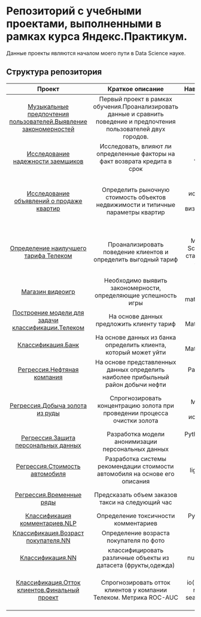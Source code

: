 # Репозиторий с учебными проектами, выполненными в рамках курса Яндекс.Практикум.

Данные проекты являются началом моего пути в Data Science науке.

## Структура репозитория

| Проект | Краткое описание  | Навыки,инструменты |
| :--------------------: | :---------------------: |:---------------------------:|
| [Музыкальные предпочтения пользователей.Выявление закономерностей](https://github.com/PotashNadin/project_ya_practicum/tree/main/%D0%9C%D1%83%D0%B7%D1%8B%D0%BA%D0%B0%20%D0%B1%D0%BE%D0%BB%D1%8C%D1%88%D0%B8%D1%85%20%D0%B3%D0%BE%D1%80%D0%BE%D0%B4%D0%BE%D0%B2) | Первый проект в рамках обучения.Проанализировать данные и сравнить поведение и предпочтения пользователей двух городов. | pandas, python |
| [Исследование надежности заемщиков](https://github.com/PotashNadin/project_ya_practicum/tree/main/%D0%98%D1%81%D1%81%D0%BB%D0%B5%D0%B4%D0%BE%D0%B2%D0%B0%D0%BD%D0%B8%D0%B5%20%D0%9D%D0%B0%D0%B4%D0%B5%D0%B6%D0%BD%D0%BE%D1%81%D1%82%D0%B8%20%D0%B7%D0%B0%D0%B5%D0%BC%D1%89%D0%B8%D0%BA%D0%BE%D0%B2) | Исследовать, влияют ли определенные факторы на факт возврата кредита в срок | предобработка данных, Python, Pandas |
| [Исследование объявлений о продаже квартир](https://github.com/PotashNadin/project_ya_practicum/tree/main/research_apart) | Определить рыночную стоимость объектов недвижимости и типичные параметры квартир | Python, Pandas, Matplotlib, исследовательский анализ данных, визуализация данных, предобработка данных |
| [Определение наилучшего тарифа Телеком](https://github.com/PotashNadin/project_ya_practicum/tree/main/%D0%9E%D0%BF%D1%80%D0%B5%D0%B4%D0%B5%D0%BB%D0%B5%D0%BD%D0%B8%D0%B5%20%D0%BD%D0%B0%D0%B8%D0%BB%D1%83%D1%87%D1%88%D0%B5%D0%B3%D0%BE%20%D1%82%D0%B0%D1%80%D0%B8%D1%84%D0%B0%20%D0%A2%D0%B5%D0%BB%D0%B5%D0%BA%D0%BE%D0%BC) | Проанализировать поведение клиентов и определить выгодный тариф | Python, Pandas, Matplotlib, NumPy, SciPy, описательная статистика, проверка статистических гипотез |
| [Магазин видеоигр](https://github.com/PotashNadin/project_ya_practicum/tree/main/%D0%9F%D0%BE%D0%B8%D1%81%D0%BA%20%D0%BF%D1%80%D0%B8%D0%B7%D0%BD%D0%B0%D0%BA%D0%BE%D0%B2%2C%20%D0%BE%D0%BF%D1%80%D0%B5%D0%B4%D0%B5%D0%BB%D1%8F%D1%8E%D1%89%D0%B8%D1%85%20%D1%83%D1%81%D0%BF%D0%B5%D1%88%D0%BD%D0%BE%D1%81%D1%82%D1%8C%20%D0%B8%D0%B3%D1%80%D1%8B) | Необходимо выявить закономерности, определяющие успешность игры | pandas, numpy, seaborn, matplotlib.pyplot, scipy |
| [Построение модели для задачи классификации.Телеком](https://github.com/PotashNadin/project_ya_practicum/tree/main/%D0%9F%D0%BE%D1%81%D1%82%D1%80%D0%BE%D0%B5%D0%BD%D0%B8%D0%B5%20%D0%BC%D0%BE%D0%B4%D0%B5%D0%BB%D0%B8%20%D0%B4%D0%BB%D1%8F%20%D0%B7%D0%B0%D0%B4%D0%B0%D1%87%D0%B8%20%D0%BA%D0%BB%D0%B0%D1%81%D1%81%D0%B8%D1%84%D0%B8%D0%BA%D0%B0%D1%86%D0%B8%D0%B8.%D0%A2%D0%B5%D0%BB%D0%B5%D0%BA%D0%BE%D0%BC) | На основе данных предложить клиенту тариф | Python, Pandas, Matplotlib, Scikit-learn |
| [Классификация.Банк](https://github.com/PotashNadin/project_ya_practicum/tree/main/%D0%97%D0%B0%D0%B4%D0%B0%D1%87%D0%B0%20%D0%BA%D0%BB%D0%B0%D1%81%D1%81%D0%B8%D1%84%D0%B8%D0%BA%D0%B0%D1%86%D0%B8%D0%B8.%D0%91%D0%B0%D0%BD%D0%BA%D0%BE%D0%B2%D1%81%D0%BA%D0%B0%D1%8F%20%D1%81%D1%84%D0%B5%D1%80%D0%B0) | На основе данных из банка определить клиента, который может уйти | Python, Pandas, Matplotlib, Scikit-learn |
| [Регрессия.Нефтяная компания](https://github.com/PotashNadin/project_ya_practicum/tree/main/%D0%A0%D0%B5%D0%B3%D1%80%D0%B5%D1%81%D1%81%D0%B8%D1%8F.%D0%9D%D0%B5%D1%84%D1%82%D1%8F%D0%BD%D0%B0%D1%8F%20%D0%BA%D0%BE%D0%BC%D0%BF%D0%B0%D0%BD%D0%B8%D1%8F) | На основе представленных данных определить наиболее прибыльный район добычи нефти | Pandas, Scikit-learn, бутстреп |
| [Регрессия.Добыча золота из руды](https://github.com/PotashNadin/project_ya_practicum/tree/main/%D0%A0%D0%B5%D0%B3%D1%80%D0%B5%D1%81%D1%81%D0%B8%D1%8F.%D0%94%D0%BE%D0%B1%D1%8B%D1%87%D0%B0%20%D0%B7%D0%BE%D0%BB%D0%BE%D1%82%D0%B0%20%D0%B8%D0%B7%20%D1%80%D1%83%D0%B4%D1%8B) | Спрогнозировать концентрацию золота при проведении процесса очистки золота | Python, Pandas, Matplotlib, NumPy, Scikit-learn, исследовательский анализ данных |
| [Регрессия.Защита персональных данных](https://github.com/PotashNadin/project_ya_practicum/tree/main/%D0%97%D0%B0%D1%89%D0%B8%D1%82%D0%B0%20%D0%BF%D0%B5%D1%80%D1%81%D0%BE%D0%BD%D0%B0%D0%BB%D1%8C%D0%BD%D1%8B%D1%85%20%D0%B4%D0%B0%D0%BD%D0%BD%D1%8B%D1%85) | Разработка модели анонимизации персональных данных | Python, NumPy, Scikit-learn, линейная алгебра |
| [Регрессия.Стоимость автомобиля](https://github.com/PotashNadin/project_ya_practicum/tree/main/%D0%A0%D0%B5%D0%B3%D1%80%D0%B5%D1%81%D1%81%D0%B8%D1%8F.%D0%A1%D1%82%D0%BE%D0%B8%D0%BC%D0%BE%D1%81%D1%82%D1%8C%20%D0%B0%D0%B2%D1%82%D0%BE%D0%BC%D0%BE%D0%B1%D0%B8%D0%BB%D1%8F) | Разработка системы рекомендации стоимости автомобиля на основе его описания | Python, Pandas, lightgbm, CatBoost, seaborn |
| [Регрессия.Временные ряды](https://github.com/PotashNadin/project_ya_practicum/tree/main/%D0%A0%D0%B5%D0%B3%D1%80%D0%B5%D1%81%D1%81%D0%B8%D1%8F.%D0%92%D1%80%D0%B5%D0%BC%D0%B5%D0%BD%D0%BD%D1%8B%D0%B5%20%D1%80%D1%8F%D0%B4%D1%8B) | Предсказать объем заказов такси на следующий час  | Python, Pandas, Scikit-learn, statsmodels |
| [Классификация комментариев.NLP](https://github.com/PotashNadin/project_ya_practicum/tree/main/%D0%9A%D0%BB%D0%B0%D1%81%D1%81%D0%B8%D1%84%D0%B8%D0%BA%D0%B0%D1%86%D0%B8%D1%8F%20%D0%BA%D0%BE%D0%BC%D0%BC%D0%B5%D0%BD%D1%82%D0%B0%D1%80%D0%B8%D0%B5%D0%B2.NLP) | Определение токсичности комментариев | Python, Pandas, nltk, tf-idf |
| [Классификация.Возраст покупателя.NN](https://github.com/PotashNadin/project_ya_practicum/tree/main/%D0%9A%D0%BB%D0%B0%D1%81%D1%81%D0%B8%D1%84%D0%B8%D0%BA%D0%B0%D1%86%D0%B8%D1%8F.%D0%92%D0%BE%D0%B7%D1%80%D0%B0%D1%81%D1%82%20%D0%BF%D0%BE%D0%BA%D1%83%D0%BF%D0%B0%D1%82%D0%B5%D0%BB%D1%8F%2C%20NN) | Определение возраста покупателя по фото | Python, Keras |
| [Классификация.NN](https://github.com/PotashNadin/project_ya_practicum/tree/main/NN.%D0%9A%D0%BB%D0%B0%D1%81%D1%81%D0%B8%D1%84%D0%B8%D0%BA%D0%B0%D1%86%D0%B8%D1%8F) | классифицировать различные объекты из датасета (фрукты,одежда) | numpy, pandas,keras |
| [Классификация.Отток клиентов.Финальный проект](https://github.com/PotashNadin/project_ya_practicum/tree/main/%D0%9A%D0%BB%D0%B0%D1%81%D1%81%D0%B8%D1%84%D0%B8%D0%BA%D0%B0%D1%86%D0%B8%D1%8F.%D0%A2%D0%B5%D0%BB%D0%B5%D0%BA%D0%BE%D0%BC) | Спрогнозировать отток клиентов у компании Телеком. Метрика ROC-AUC | pandas, numpy, io(BytesIO), requests, matplotlib.pyplot, seaborn, phik, sklearn, catboost |
